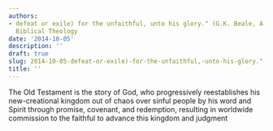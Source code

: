 ```yaml
---
authors:
- defeat or exile) for the unfaithful, unto his glory." (G.K. Beale, A New Testament
  Biblical Theology
date: '2014-10-05'
description: ''
draft: true
slug: 2014-10-05-defeat-or-exile)-for-the-unfaithful,-unto-his-glory."-(g.k.-beale,-a-new-testament-biblical-theology
title: ''
---
```

The Old Testament is the story of God, who progressively reestablishes his new-creational kingdom out of chaos over sinful people by his word and Spirit through promise, covenant, and redemption, resulting in worldwide commission to the faithful to advance this kingdom and judgment



